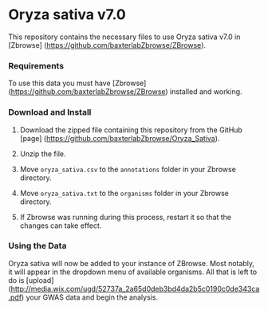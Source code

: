 # Oryza sativa v7.0

This repository contains the necessary files to use Oryza sativa v7.0 in [Zbrowse] (https://github.com/baxterlabZbrowse/ZBrowse).

### Requirements

To use this data you must have [Zbrowse] (https://github.com/baxterlabZbrowse/ZBrowse) installed and working.

### Download and Install

1. Download the zipped file containing this repository from the GitHub [page] (https://github.com/baxterlabZbrowse/Oryza_Sativa).

2. Unzip the file.

3. Move `oryza_sativa.csv` to the `annotations` folder in your Zbrowse directory.

4. Move `oryza_sativa.txt` to the `organisms` folder in your Zbrowse directory.

5. If Zbrowse was running during this process, restart it so that the changes can take effect.

### Using the Data

Oryza sativa will now be added to your instance of ZBrowse. Most notably, it will appear 
in the dropdown menu of available organisms. All that is left to do is [upload] (http://media.wix.com/ugd/52737a_2a65d0deb3bd4da2b5c0190c0de343ca.pdf)
your GWAS data and begin the analysis.
